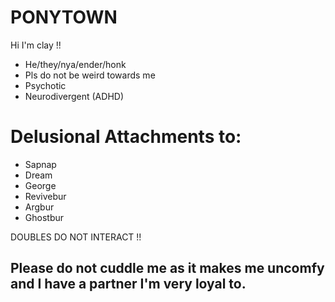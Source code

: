 # PONYTOWN 

Hi I'm clay !!

- He/they/nya/ender/honk
- Pls do not be weird towards me
- Psychotic
- Neurodivergent (ADHD)

# Delusional Attachments to:
- Sapnap
- Dream
- George
- Revivebur
- Argbur
- Ghostbur

DOUBLES DO NOT INTERACT !! 

## Please do not cuddle me as it makes me uncomfy and I have a partner I'm very loyal to. 
